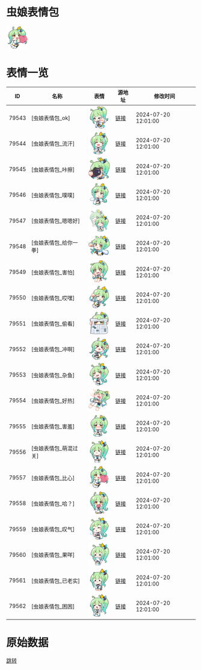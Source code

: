 # 虫娘表情包

<img src="./cover.png" height="60" alt="cover" />

# 表情一览

|ID|名称|表情|源地址|修改时间|
|----|----|----|----|----|
|79543|[虫娘表情包_ok]|<img src="./pic/079543_%5B虫娘表情包_ok%5D.png" height="60" alt="ok"/>|[链接](https://i0.hdslb.com/bfs/garb/90a412cba443a9efe2e9f40b628cf5fd89909821.png)|2024-07-20 12:01:00|
|79544|[虫娘表情包_流汗]|<img src="./pic/079544_%5B虫娘表情包_流汗%5D.png" height="60" alt="流汗"/>|[链接](https://i0.hdslb.com/bfs/garb/eb5d0233390b38fd5a818a5d0d9c3805e4e074cf.png)|2024-07-20 12:01:00|
|79545|[虫娘表情包_咔擦]|<img src="./pic/079545_%5B虫娘表情包_咔擦%5D.png" height="60" alt="咔擦"/>|[链接](https://i0.hdslb.com/bfs/garb/bb2081940892eba1ae02bf26d118f6357c58aa03.png)|2024-07-20 12:01:00|
|79546|[虫娘表情包_噗噗]|<img src="./pic/079546_%5B虫娘表情包_噗噗%5D.png" height="60" alt="噗噗"/>|[链接](https://i0.hdslb.com/bfs/garb/65af9aef40cf9dd23c236416dde494a672a0b00a.png)|2024-07-20 12:01:00|
|79547|[虫娘表情包_嗯嗯好]|<img src="./pic/079547_%5B虫娘表情包_嗯嗯好%5D.png" height="60" alt="嗯嗯好"/>|[链接](https://i0.hdslb.com/bfs/garb/437b366452cadc9d9302b343df6649a29c94f4ef.png)|2024-07-20 12:01:00|
|79548|[虫娘表情包_给你一拳]|<img src="./pic/079548_%5B虫娘表情包_给你一拳%5D.png" height="60" alt="给你一拳"/>|[链接](https://i0.hdslb.com/bfs/garb/fedbe0cd0ce7a144f16ba821e2eb018826652553.png)|2024-07-20 12:01:00|
|79549|[虫娘表情包_害怕]|<img src="./pic/079549_%5B虫娘表情包_害怕%5D.png" height="60" alt="害怕"/>|[链接](https://i0.hdslb.com/bfs/garb/90380b7c6be876ef4fed48bbe1c7854c18c8e95e.png)|2024-07-20 12:01:00|
|79550|[虫娘表情包_哎嘿]|<img src="./pic/079550_%5B虫娘表情包_哎嘿%5D.png" height="60" alt="哎嘿"/>|[链接](https://i0.hdslb.com/bfs/garb/8a2ebb43066c3fcfc5420a60be0d56f7894e12ee.png)|2024-07-20 12:01:00|
|79551|[虫娘表情包_偷看]|<img src="./pic/079551_%5B虫娘表情包_偷看%5D.png" height="60" alt="偷看"/>|[链接](https://i0.hdslb.com/bfs/garb/159a4011611c1debe7065d5db5b210631026d52f.png)|2024-07-20 12:01:00|
|79552|[虫娘表情包_冲啊]|<img src="./pic/079552_%5B虫娘表情包_冲啊%5D.png" height="60" alt="冲啊"/>|[链接](https://i0.hdslb.com/bfs/garb/b2871147a94172344ddf02e9a40bf1326f8bc1d5.png)|2024-07-20 12:01:00|
|79553|[虫娘表情包_杂鱼]|<img src="./pic/079553_%5B虫娘表情包_杂鱼%5D.png" height="60" alt="杂鱼"/>|[链接](https://i0.hdslb.com/bfs/garb/025ec50e6bc1a68fd4f3a8401f054358523ee172.png)|2024-07-20 12:01:00|
|79554|[虫娘表情包_好热]|<img src="./pic/079554_%5B虫娘表情包_好热%5D.png" height="60" alt="好热"/>|[链接](https://i0.hdslb.com/bfs/garb/e4b72b8b042cbcdecfd5dba9936459041805e89e.png)|2024-07-20 12:01:00|
|79555|[虫娘表情包_害羞]|<img src="./pic/079555_%5B虫娘表情包_害羞%5D.png" height="60" alt="害羞"/>|[链接](https://i0.hdslb.com/bfs/garb/37037036de877453cc0308e6e912a39aaecb13d9.png)|2024-07-20 12:01:00|
|79556|[虫娘表情包_萌混过关]|<img src="./pic/079556_%5B虫娘表情包_萌混过关%5D.png" height="60" alt="萌混过关"/>|[链接](https://i0.hdslb.com/bfs/garb/1cc36185d51c72a161c9c2a5b20590b0ab91a424.png)|2024-07-20 12:01:00|
|79557|[虫娘表情包_比心]|<img src="./pic/079557_%5B虫娘表情包_比心%5D.png" height="60" alt="比心"/>|[链接](https://i0.hdslb.com/bfs/garb/cf65c39072bc2ddb1badbba248a05364e16d88d7.png)|2024-07-20 12:01:00|
|79558|[虫娘表情包_哈？]|<img src="./pic/079558_%5B虫娘表情包_哈？%5D.png" height="60" alt="哈？"/>|[链接](https://i0.hdslb.com/bfs/garb/cc0977305aa980cc32e79e25e1cc73ed7e73617a.png)|2024-07-20 12:01:00|
|79559|[虫娘表情包_叹气]|<img src="./pic/079559_%5B虫娘表情包_叹气%5D.png" height="60" alt="叹气"/>|[链接](https://i0.hdslb.com/bfs/garb/327ff46c80c1ad29586b959dee13c2c2a3db64c8.png)|2024-07-20 12:01:00|
|79560|[虫娘表情包_果咩]|<img src="./pic/079560_%5B虫娘表情包_果咩%5D.png" height="60" alt="果咩"/>|[链接](https://i0.hdslb.com/bfs/garb/b69945564cefb38eb6cb662b4db87c3d754341ee.png)|2024-07-20 12:01:00|
|79561|[虫娘表情包_已老实]|<img src="./pic/079561_%5B虫娘表情包_已老实%5D.png" height="60" alt="已老实"/>|[链接](https://i0.hdslb.com/bfs/garb/32194c93e5d7f91dd6490c462d02a032ace04935.png)|2024-07-20 12:01:00|
|79562|[虫娘表情包_困困]|<img src="./pic/079562_%5B虫娘表情包_困困%5D.png" height="60" alt="困困"/>|[链接](https://i0.hdslb.com/bfs/garb/7c3d78dcd26e7e933163a1299c1f0ecb8fbd8012.png)|2024-07-20 12:01:00|

# 原始数据

[跳转](./raw.json)

